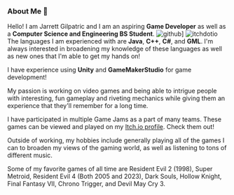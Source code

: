 ### About Me 👋

Hello! I am Jarrett Gilpatric and I am an aspiring **Game Developer** as well as a **Computer Science and Engineering BS Student**.
![github](https://img.shields.io/badge/GitHub-000000?style=for-the-badge&logo=GitHub&logoColor=white)]
![itchdotio](https://img.shields.io/badge/Itch.io-000000?style=for-the-badge&logo=Itch.io&logoColor=<#FA5C5C>) The languages I am experienced with are **Java**, **C++**, **C#**, and **GML**. I'm always interested in broadening my knowledge of these languages as well as new ones that I'm able to get my hands on!

I have experience using **Unity** and **GameMakerStudio** for game development!

My passion is working on video games and being able to intrigue people with interesting, fun gameplay and riveting mechanics while giving them an experience that they'll remember for a long time.

I have participated in multiple Game Jams as a part of many teams. These games can be viewed and played on my [Itch.io profile](https://jarrettgilp.itch.io/). Check them out!

Outside of working, my hobbies include generally playing all of the games I can to broaden my views of the gaming world, as well as listening to tons of different music.

Some of my favorite games of all time are Resident Evil 2 (1998), Super Metroid, Resident Evil 4 (Both 2005 and 2023), Dark Souls, Hollow Knight, Final Fantasy VII, Chrono Trigger, and Devil May Cry 3.

